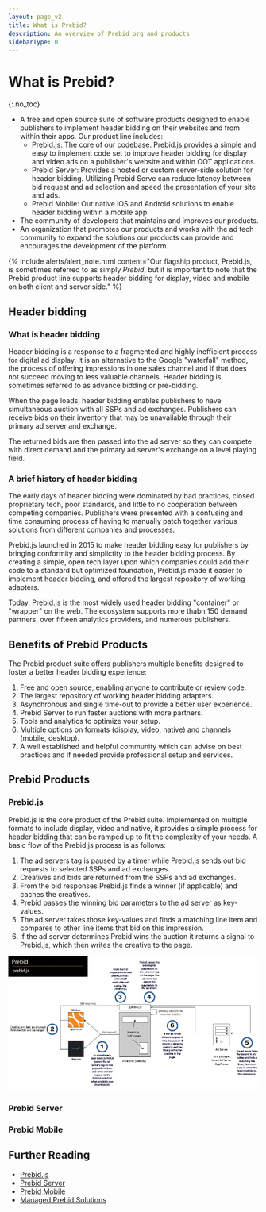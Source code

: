 ```yaml
---
layout: page_v2
title: What is Prebid?
description: An overview of Prebid org and products
sidebarType: 0
---
```




# What is Prebid?
{:.no_toc}

- A free and open source suite of software products designed to enable publishers to implement header bidding on their websites and from within their apps. Our product line includes:  
   - Prebid.js: The core of our codebase. Prebid.js provides a simple and easy to implement code set to improve header bidding for display and video ads on a publisher's website and within OOT applications.  
   - Prebid Server: Provides a hosted or custom server-side solution for header bidding. Utilizing Prebid Serve can reduce latency between bid request and ad selection and speed the presentation of your site and ads.  
   - Prebid Mobile: Our native iOS and Android solutions to enable header bidding within a mobile app.
- The community of developers that maintains and improves our products.  
- An organization that promotes our products and works with the ad tech community to expand the solutions our products can provide and encourages the development of the platform. 

{% include alerts/alert_note.html content="Our flagship product, Prebid.js, is sometimes referred to as simply *Prebid*, but it is important to note that the Prebid product line supports header bidding for display, video and mobile on both client and server side." %} 

## Header bidding

### What is header bidding

Header bidding is a response to a fragmented and highly inefficient process for digital ad display. It is an alternative to the Google "waterfall" method, the process of offering impressions in one sales channel and if that does not succeed moving to less valuable channels. Header bidding is sometimes referred to as advance bidding or pre-bidding. 

When the page loads, header bidding enables publishers to have simultaneous auction with all SSPs and ad exchanges. Publishers can receive bids on their inventory that may be unavailable through their primary ad server and exchange.

The returned bids are then passed into the ad server so they can compete with direct demand and the primary ad server's exchange on a level playing field.

### A brief history of header bidding

The early days of header bidding were dominated by bad practices, closed proprietary tech, poor standards, and little to no cooperation between competing companies. Publishers were presented with a confusing and time consuming process of having to manually patch together various solutions from different companies and processes.

Prebid.js launched in 2015 to make header bidding easy for publishers by bringing conformity and simplictity to the header bidding process. By creating a simple, open tech layer upon which companies could add their code to a standard but optimized foundation, Prebid.js made it easier to implement header bidding, and offered the largest repository of working adapters.

Today, Prebid.js is the most widely used header bidding "container" or "wrapper" on the web. The ecosystem supports more thabn 150 demand partners, over fifteen analytics providers, and numerous publishers.

## Benefits of Prebid Products

The Prebid product suite offers publishers multiple benefits designed to foster a better header bidding experience:

1. Free and open source, enabling anyone to  contribute or review code.
2. The largest repository of working header bidding adapters.
3. Asynchronous and single time-out to provide a better user experience.
4. Prebid Server to run faster auctions with more partners.
5. Tools and analytics to optimize your setup.
6. Multiple options on formats (display, video, native) and channels (mobile, desktop).
7. A well established and helpful community which can advise on best practices and if needed provide professional setup and services.

## Prebid Products

### Prebid.js

Prebid.js is the core product of the Prebid suite. Implemented on multiple formats to include display, video and native, it provides a simple process for header bidding that can be ramped up to fit the complexity of your needs. A basic flow of the Prebid.js process is as follows:  

1. The ad servers tag is paused by a timer while Prebid.js sends out bid requests to selected SSPs and ad exchanges. 
2. Creatives and bids are returned from the SSPs and ad exchanges. 
3. From the bid responses Prebid.js finds a winner (if applicable) and caches the creatives. 
4. Prebid passes the winning bid parameters to the ad server as key-values. 
5. The ad server takes those key-values and finds a matching line item and compares to other line items that bid on this impression. 
6. If the ad server determines Prebid wins the auction it returns a signal to Prebid.js, which then writes the creative to the page. 

![Prebid.js Simple Flowchart](/assets/images/flowcharts/pb-js-simple.png) 

### Prebid Server

### Prebid Mobile



## Further Reading

+ [Prebid.js]({{site.baseurl}}/prebid/prebidjs.html)
+ [Prebid Server]({{site.baseurl}}/dev-docs/get-started-with-prebid-server.html)
+ [Prebid Mobile]({{site.baseurl}}/prebid-mobile/prebid-mobile.html)
+ [Managed Prebid Solutions](/prebid/managed.html)
